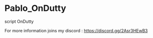 # Pablo_OnDutty
script OnDutty

For more information joins my discord : https://discord.gg/2Asr3HEwB3
